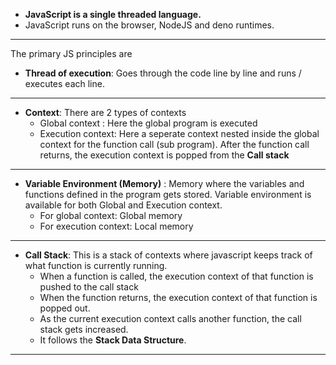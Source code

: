 - **JavaScript is a single threaded language.**
- JavaScript runs on the browser, NodeJS and deno runtimes.
---

The primary JS principles are

- **Thread of execution**: Goes through the code line by line and runs / executes each line.

---
- **Context**: There are 2 types of contexts
	- Global context : Here the global program is executed
	- Execution context: Here a seperate context nested inside the global context for the function call (sub program). After the function call returns, the execution context is popped from the **Call stack**
---

- **Variable Environment (Memory)** : Memory where the variables and functions defined in the program gets stored. Variable environment is available for both Global and Execution context.
	- For global context: Global memory 
	- For execution context: Local memory

---
- **Call Stack**: This is a stack of contexts where javascript keeps track of what function is currently running.	
	- When a function is called, the execution context of that function is pushed to the call stack
	- When the function returns, the execution context of that function is popped out.
	- As the current execution context calls another function, the call stack gets increased.
	- It follows the **Stack Data Structure**.

---